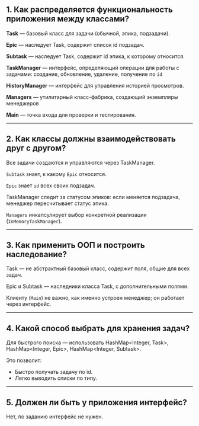 ## 1. Как распределяется функциональность приложения между классами?
**Task** — базовый класс для задачи (обычной, эпика, подзадачи).

**Epic** — наследует Task, содержит список id подзадач.

**Subtask** — наследует Task, содержит id эпика, к которому относится.

**TaskManager** — интерфейс, определяющий операции для работы с задачами:
создание, обновление, удаление, получение по `id`

**HistoryManager** — интерфейс для управления историей просмотров.

**Managers** — утилитарный класс-фабрика, создающий экземпляры менеджеров

**Main** — точка входа для проверки и тестирования.

---

## 2. Как классы должны взаимодействовать друг с другом?
Все задачи создаются и управляются через TaskManager.

`Subtask` знает, к какому `Epic` относится.

`Epic` знает `id` всех своих подзадач.

TaskManager следит за статусом эпиков: если меняется подзадача, менеджер пересчитывает статус эпика.

`Managers` инкапсулирует выбор конкретной реализации (`InMemoryTaskManager`).

---

## 3. Как применить ООП и построить наследование?
Task — не абстрактный базовый класс, содержит поля, общие для всех задач.

Epic и Subtask — наследники класса Task, с дополнительными полями.

Клиенту (`Main`) не важно, как именно устроен менеджер; он работает через интерфейс.

---

## 4. Какой способ выбрать для хранения задач?
Для быстрого поиска — использовать HashMap<Integer, Task>, HashMap<Integer, Epic>, HashMap<Integer, Subtask>.

Это позволит:

- Быстро получать задачу по id.
- Легко выводить списки по типу.

---

## 5. Должен ли быть у приложения интерфейс?
   Нет, по заданию интерфейс не нужен.